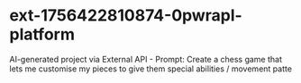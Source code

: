 # ext-1756422810874-0pwrapl-platform
AI-generated project via External API - Prompt: Create a chess game that lets me customise my pieces to give them special abilities / movement patte
